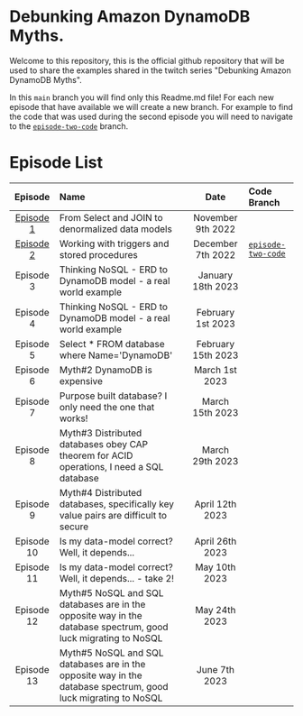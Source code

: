 # Debunking Amazon DynamoDB Myths.

Welcome to this repository, this is the official github repository that will be used to share the examples shared in the twitch series "Debunking Amazon DynamoDB Myths".

In this `main` branch you will find only this Readme.md file! For each new episode that have available we will create a new branch. For example to find the code that was used during the second episode you will need to navigate to the [`episode-two-code`](https://gitlab.aws.dev/estserna/ddb-twitch-show/-/tree/episode-two-code) branch.

# Episode List

|                       Episode                        | Name                                                                                                          |        Date        | Code Branch                                                                                   |
| :--------------------------------------------------: | :------------------------------------------------------------------------------------------------------------ | :----------------: | :-------------------------------------------------------------------------------------------- |
| [Episode 1](https://www.twitch.tv/videos/1648201291) | From Select and JOIN to denormalized data models                                                              | November 9th 2022  |                                                                                               |
| [Episode 2](https://www.twitch.tv/videos/1673071524) | Working with triggers and stored procedures                                                                   | December 7th 2022  | [`episode-two-code`](https://gitlab.aws.dev/estserna/ddb-twitch-show/-/tree/episode-two-code) |
|                      Episode 3                       | Thinking NoSQL - ERD to DynamoDB model - a real world example                                                 | January 18th 2023  |                                                                                               |
|                      Episode 4                       | Thinking NoSQL - ERD to DynamoDB model - a real world example                                                 | February 1st 2023  |                                                                                               |
|                      Episode 5                       | Select \* FROM database where Name='DynamoDB'                                                                 | February 15th 2023 |                                                                                               |
|                      Episode 6                       | Myth#2 DynamoDB is expensive                                                                                  |   March 1st 2023   |                                                                                               |
|                      Episode 7                       | Purpose built database? I only need the one that works!                                                       |  March 15th 2023   |                                                                                               |
|                      Episode 8                       | Myth#3 Distributed databases obey CAP theorem for ACID operations, I need a SQL database                      |  March 29th 2023   |                                                                                               |
|                      Episode 9                       | Myth#4 Distributed databases, specifically key value pairs are difficult to secure                            |  April 12th 2023   |                                                                                               |
|                      Episode 10                      | Is my data-model correct? Well, it depends...                                                                 |  April 26th 2023   |                                                                                               |
|                      Episode 11                      | Is my data-model correct? Well, it depends... - take 2!                                                       |   May 10th 2023    |                                                                                               |
|                      Episode 12                      | Myth#5 NoSQL and SQL databases are in the opposite way in the database spectrum, good luck migrating to NoSQL |   May 24th 2023    |                                                                                               |
|                      Episode 13                      | Myth#5 NoSQL and SQL databases are in the opposite way in the database spectrum, good luck migrating to NoSQL |   June 7th 2023    |                                                                                               |
